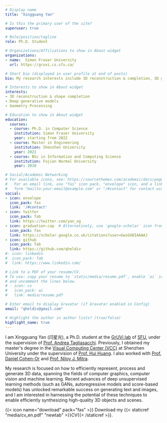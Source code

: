 ```yaml
---
# Display name
title: "Xingguang Yan"

# Is this the primary user of the site?
superuser: true

# Role/position/tagline
role: Ph.D. Student

# Organizations/Affiliations to show in About widget
organizations:
- name:  Simon Fraser University
  url: https://gruvi.cs.sfu.ca/

# Short bio (displayed in user profile at end of posts)
bio: My research interests include 3D reconstruction & completion, 3D generative models, shape analysis, e.t.c.

# Interests to show in About widget
interests:
- 3D reconstruction & shape completion
- Deep generative models
- Geometry Processing

# Education to show in About widget
education:
  courses:
  - course: Ph.D. in Computer Science
    institution: Simon Fraser University
    year: starting from 2022
  - course: Master in Engineering
    institution: Shenzhen University
    year: 2021
  - course: BSc in Information and Computing Science
    institution: Fujian Normal University
    year: 2018

# Social/Academic Networking
# For available icons, see: https://sourcethemes.com/academic/docs/page-builder/#icons
#   For an email link, use "fas" icon pack, "envelope" icon, and a link in the
#   form "mailto:your-email@example.com" or "/#contact" for contact widget.
social:
- icon: envelope
  icon_pack: fas
  link: '/#contact'
- icon: twitter
  icon_pack: fab
  link: https://twitter.com/yan_xg
- icon: graduation-cap  # Alternatively, use `google-scholar` icon from `ai` icon pack
  icon_pack: fas
  link: https://scholar.google.co.uk/citations?user=GwsGU8IAAAAJ
- icon: github
  icon_pack: fab
  link: https://github.com/qheldiv
#- icon: linkedin
#  icon_pack: fab
#  link: https://www.linkedin.com/

# Link to a PDF of your resume/CV.
# To use: copy your resume to `static/media/resume.pdf`, enable `ai` icons in `params.toml`, 
# and uncomment the lines below.
# - icon: cv
#   icon_pack: ai
#   link: media/resume.pdf

# Enter email to display Gravatar (if Gravatar enabled in Config)
email: "qheldiv@gmail.com"

# Highlight the author in author lists? (true/false)
highlight_name: true
---
```


I am Xingguang Yan (闫星光), a Ph.D. student at the [GrUVi lab](https://gruvi.cs.sfu.ca/) of [SFU](https://sfu.ca/), under the supervision of [Prof. Andrea Tagliasacchi](https://taiya.github.io/).
Previously, I obtained my master's degree in the [Visual Computing Center (VCC)](https://vcc.tech/) at Shenzhen University under the supervision of [Prof. Hui Huang](https://vcc.tech/~huihuang). I also worked with [Prof. Daniel Cohen-Or](https://danielcohenor.com/) and [Prof. Niloy J. Mitra](http://www0.cs.ucl.ac.uk/staff/n.mitra/).

My research is focused on how to efficiently represent, process and generate 3D data, spanning the fields of computer graphics, computer vision and machine learning.
Recent advances of deep unsupervised learning methods (such as GANs, autoregressive models and score-based models) has unlocked remarkable success on generating text and images, and I am interested in harnessing the potential of these techniques to enable efficiently synthesizing high-quality 3D objects and scenes.

{{< icon name="download" pack="fas" >}} Download my {{< staticref "media/cv_en.pdf" "newtab" >}}CV{{< /staticref >}}.

